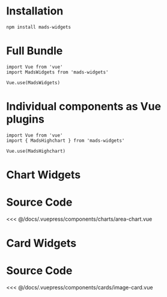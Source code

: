 # Installation

```
npm install mads-widgets
```

# Full Bundle

```
import Vue from 'vue'
import MadsWidgets from 'mads-widgets'

Vue.use(MadsWidgets)
```

# Individual components as Vue plugins

```
import Vue from 'vue'
import { MadsHighchart } from 'mads-widgets'

Vue.use(MadsHighchart)
```

# Chart Widgets

<Demo componentName="charts-area-chart" />

# Source Code

<SourceCode>
<<< @/docs/.vuepress/components/charts/area-chart.vue
</SourceCode>


# Card Widgets

<Demo componentName="cards-image-card" />

# Source Code

<SourceCode>
<<< @/docs/.vuepress/components/cards/image-card.vue
</SourceCode>